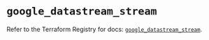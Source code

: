 # `google_datastream_stream`

Refer to the Terraform Registry for docs: [`google_datastream_stream`](https://registry.terraform.io/providers/hashicorp/google-beta/5.25.0/docs/resources/google_datastream_stream).
